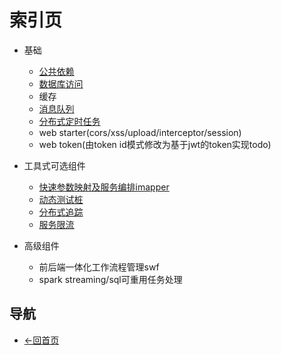 # 索引页
- 基础
  - [公共依赖](https://gaiyinaizhi.github.io/walk-spring-boot/walk-starter-base)
  - [数据库访问](https://gaiyinaizhi.github.io/walk-spring-boot/walk-ehdb)
  - 缓存
  - [消息队列](https://gaiyinaizhi.github.io/walk-spring-boot/walk-mq)
  - [分布式定时任务](https://gaiyinaizhi.github.io/walk-spring-boot/walk-scheduler)
  - web starter(cors/xss/upload/interceptor/session)
  - web token(由token id模式修改为基于jwt的token实现todo)
- 工具式可选组件
  - [快速参数映射及服务编排imapper](https://gaiyinaizhi.github.io/walk-spring-boot/tools/walk-imapper)
  - [动态测试桩](https://gaiyinaizhi.github.io/walk-spring-boot/tools/walk-mock)
  - [分布式追踪](https://gaiyinaizhi.github.io/walk-spring-boot/tools/walk-tracer)
  - [服务限流](https://gaiyinaizhi.github.io/walk-spring-boot/tools/walk-tools-limit)
  
- 高级组件
  - 前后端一体化工作流程管理swf
  - spark streaming/sql可重用任务处理
   
## 导航

- [<-回首页](https://gaiyinaizhi.github.io/) 

